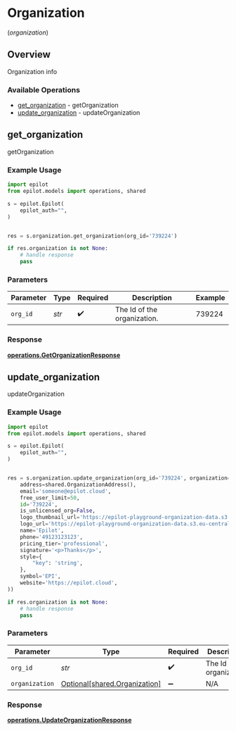 # Organization
(*organization*)

## Overview

Organization info

### Available Operations

* [get_organization](#get_organization) - getOrganization
* [update_organization](#update_organization) - updateOrganization

## get_organization

getOrganization

### Example Usage

```python
import epilot
from epilot.models import operations, shared

s = epilot.Epilot(
    epilot_auth="",
)


res = s.organization.get_organization(org_id='739224')

if res.organization is not None:
    # handle response
    pass
```

### Parameters

| Parameter                   | Type                        | Required                    | Description                 | Example                     |
| --------------------------- | --------------------------- | --------------------------- | --------------------------- | --------------------------- |
| `org_id`                    | *str*                       | :heavy_check_mark:          | The Id of the organization. | 739224                      |


### Response

**[operations.GetOrganizationResponse](../../models/operations/getorganizationresponse.md)**


## update_organization

updateOrganization

### Example Usage

```python
import epilot
from epilot.models import operations, shared

s = epilot.Epilot(
    epilot_auth="",
)


res = s.organization.update_organization(org_id='739224', organization=shared.Organization(
    address=shared.OrganizationAddress(),
    email='someone@epilot.cloud',
    free_user_limit=50,
    id='739224',
    is_unlicensed_org=False,
    logo_thumbnail_url='https://epilot-playground-organization-data.s3.eu-central-1.amazonaws.com/epilot-logo.png',
    logo_url='https://epilot-playground-organization-data.s3.eu-central-1.amazonaws.com/epilot-logo.png',
    name='Epilot',
    phone='49123123123',
    pricing_tier='professional',
    signature='<p>Thanks</p>',
    style={
        "key": 'string',
    },
    symbol='EPI',
    website='https://epilot.cloud',
))

if res.organization is not None:
    # handle response
    pass
```

### Parameters

| Parameter                                                            | Type                                                                 | Required                                                             | Description                                                          | Example                                                              |
| -------------------------------------------------------------------- | -------------------------------------------------------------------- | -------------------------------------------------------------------- | -------------------------------------------------------------------- | -------------------------------------------------------------------- |
| `org_id`                                                             | *str*                                                                | :heavy_check_mark:                                                   | The Id of the organization.                                          | 739224                                                               |
| `organization`                                                       | [Optional[shared.Organization]](../../models/shared/organization.md) | :heavy_minus_sign:                                                   | N/A                                                                  |                                                                      |


### Response

**[operations.UpdateOrganizationResponse](../../models/operations/updateorganizationresponse.md)**


